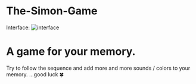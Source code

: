 # The-Simon-Game


Interface:
![interface](https://github.com/user-attachments/assets/97c4d584-04a8-4f53-ab54-953c85d573da)


# A game for your memory.

Try to follow the sequence and add more and more sounds / colors to your memory. 
...good luck 🍀
